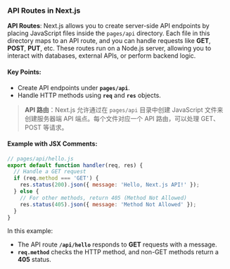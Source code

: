 ### API Routes in Next.js

**API Routes**: Next.js allows you to create server-side API endpoints by placing JavaScript files inside the `pages/api` directory. Each file in this directory maps to an API route, and you can handle requests like **GET**, **POST**, **PUT**, etc. These routes run on a Node.js server, allowing you to interact with databases, external APIs, or perform backend logic.

<audio src="..\..\mp3\API Routes_ Nex.mp3"></audio>

#### Key Points:
- Create API endpoints under **`pages/api`**.
- Handle HTTP methods using **`req`** and **`res`** objects.

> **API 路由**：Next.js 允许通过在 `pages/api` 目录中创建 JavaScript 文件来创建服务器端 API 端点。每个文件对应一个 API 路由，可以处理 GET、POST 等请求。
>
> <audio src="..\..\mp3\API 路由：Next.js .mp3"></audio>

#### Example with JSX Comments:

```js
// pages/api/hello.js
export default function handler(req, res) {
  // Handle a GET request
  if (req.method === 'GET') {
    res.status(200).json({ message: 'Hello, Next.js API!' });
  } else {
    // For other methods, return 405 (Method Not Allowed)
    res.status(405).json({ message: 'Method Not Allowed' });
  }
}
```

In this example:
- The API route **`/api/hello`** responds to **GET** requests with a message.
- **`req.method`** checks the HTTP method, and non-GET methods return a **405** status.